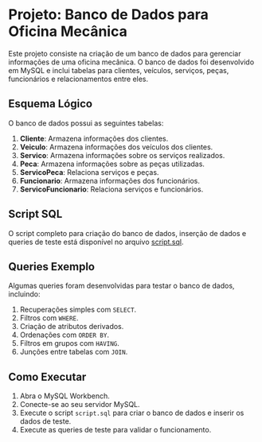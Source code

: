 # Projeto: Banco de Dados para Oficina Mecânica

Este projeto consiste na criação de um banco de dados para gerenciar informações de uma oficina mecânica. O banco de dados foi desenvolvido em MySQL e inclui tabelas para clientes, veículos, serviços, peças, funcionários e relacionamentos entre eles.

## Esquema Lógico

O banco de dados possui as seguintes tabelas:

1. **Cliente**: Armazena informações dos clientes.
2. **Veiculo**: Armazena informações dos veículos dos clientes.
3. **Servico**: Armazena informações sobre os serviços realizados.
4. **Peca**: Armazena informações sobre as peças utilizadas.
5. **ServicoPeca**: Relaciona serviços e peças.
6. **Funcionario**: Armazena informações dos funcionários.
7. **ServicoFuncionario**: Relaciona serviços e funcionários.

## Script SQL

O script completo para criação do banco de dados, inserção de dados e queries de teste está disponível no arquivo [script.sql](script.sql).

## Queries Exemplo

Algumas queries foram desenvolvidas para testar o banco de dados, incluindo:

1. Recuperações simples com `SELECT`.
2. Filtros com `WHERE`.
3. Criação de atributos derivados.
4. Ordenações com `ORDER BY`.
5. Filtros em grupos com `HAVING`.
6. Junções entre tabelas com `JOIN`.

## Como Executar

1. Abra o MySQL Workbench.
2. Conecte-se ao seu servidor MySQL.
3. Execute o script `script.sql` para criar o banco de dados e inserir os dados de teste.
4. Execute as queries de teste para validar o funcionamento.
